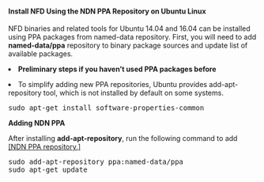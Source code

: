 #### Install NFD Using the NDN PPA Repository on Ubuntu Linux

NFD binaries and related tools for Ubuntu 14.04 and 16.04 can be installed using PPA packages from named-data repository. First, you will need to add <b>named-data/ppa</b> repository to binary package sources and update list of available packages.



<li><b>Preliminary steps if you haven’t used PPA packages before</b><p><li>
To simplify adding new PPA repositories, Ubuntu provides add-apt-repository tool, which is not installed by default on some systems.

<pre>
sudo apt-get install software-properties-common
</pre>

<b>Adding NDN PPA</b><p>
After installing <b>add-apt-repository</b>, run the following command to add [[NDN PPA repository.] ](https://launchpad.net/~named-data/+archive/ppa)

<pre>
sudo add-apt-repository ppa:named-data/ppa
sudo apt-get update
</pre>
